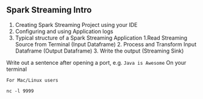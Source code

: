 ## Spark Streaming Intro

1. Creating Spark Streaming Project using your IDE
2. Configuring and using Application logs
3. Typical structure of a Spark Streaming Application
    1.Read Streaming Source from Terminal (Input Dataframe)
    2. Process and Transform Input Dataframe (Output Dataframe)
    3. Write the output (Streaming Sink)

Write out a sentence after opening a port, e.g. `Java is Awesome`
On your terminal
```
For Mac/Linux users

nc -l 9999
```
